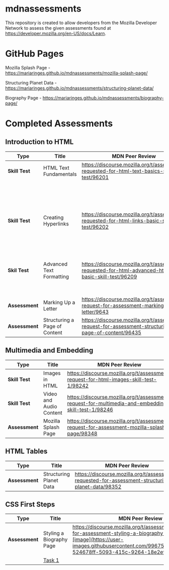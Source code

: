 # mdnassessments

This repository is created to allow developers from the Mozilla Developer Network to assess the given assessments found at https://developer.mozilla.org/en-US/docs/Learn.

# GitHub Pages
Mozilla Splash Page - https://mariaringes.github.io/mdnassessments/mozilla-splash-page/

Structuring Planet Data - https://mariaringes.github.io/mdnassessments/structuring-planet-data/

Biography Page - https://mariaringes.github.io/mdnassessments/biography-page/

# Completed Assessments

## Introduction to HTML
| Type       	| Title                         	| MDN Peer Review                                                                                         	| Code                                                                  	|
|------------	|-------------------------------	|---------------------------------------------------------------------------------------------------------	|-----------------------------------------------------------------------	|
| **Skill Test** 	| HTML Text Fundamentals        	| https://discourse.mozilla.org/t/assessment-requested-for-html-text-basics-skill-test/96201              	| [Task 1](https://jsfiddle.net/maria_ringes/r3o7waxu/17/)                         	|
|            	|                               	|                                                                                                         	| [Task 2](https://jsfiddle.net/maria_ringes/8Ltrz9v6/12/)                       	|
|            	|                               	|                                                                                                         	| [Task 3](https://jsfiddle.net/maria_ringes/wksc54fg/8/)                         	|
| **Skill Test** 	| Creating Hyperlinks           	| https://discourse.mozilla.org/t/assessment-requested-for-html-links-basic-skill-test/96202              	| [Task 1](https://jsfiddle.net/maria_ringes/eus5ftaj/7/)                         	|
|            	|                               	|                                                                                                         	| [Task 2](https://jsfiddle.net/maria_ringes/gvm9Lur4/14/)                       	|
|            	|                               	|                                                                                                         	| [Task 3](https://jsfiddle.net/maria_ringes/28dzg7hc/5/)                         	|
| **Skil Test**  	| Advanced Text Formatting      	| https://discourse.mozilla.org/t/assessment-requested-for-html-advanced-html-text-basic-skill-test/96209 	| [Task 1](https://jsfiddle.net/maria_ringes/80ftvh2y/4/)                         	|
|            	|                               	|                                                                                                         	| [Task 2](https://jsfiddle.net/maria_ringes/9xrjg07L/5/)                         	|
| **Assessment** 	| Marking Up a Letter            	| https://discourse.mozilla.org/t/assessment-request-for-assessment-marking-up-a-letter/9643              	| [Task 1](https://jsfiddle.net/maria_ringes/s70uwxyv/90/)     
| **Assessment** 	| Structuring a Page of Content 	| https://discourse.mozilla.org/t/assessment-request-for-assessment-structuring-a-page-of-content/96435   	| [Task 1](https://jsfiddle.net/maria_ringes/zk4v2q5n/13/)                        	|

## Multimedia and Embedding
| Type       	| Title                         	| MDN Peer Review                                                                                         	| Code                                                                  	|
|------------	|-------------------------------	|---------------------------------------------------------------------------------------------------------	|-----------------------------------------------------------------------	|
| **Skill Test** 	| Images in HTML                	| https://discourse.mozilla.org/t/assessment-request-for-html-images-skill-test-1/98242                   	| [Task 1](https://jsfiddle.net/maria_ringes/quamw51v/12/)                        	|
| **Skill Test** 	| Video and Audio Content       	| https://discourse.mozilla.org/t/assessment-request-for-multimedia-and-embedding-skill-test-1/98246      	| [Task 1](https://jsfiddle.net/maria_ringes/5b2u1sjr/41/)                        	|
| **Assessment** 	| Mozilla Splash Page           	| https://discourse.mozilla.org/t/assessment-request-for-assessment-mozilla-splash-page/98348             	| [Task 1](https://mariaringes.github.io/mdnassessments/mozilla-splash-page/)     	|

## HTML Tables

| Type       	| Title                         	| MDN Peer Review                                                                                         	| Code                                                                  	|
|------------	|-------------------------------	|---------------------------------------------------------------------------------------------------------	|-----------------------------------------------------------------------	|
| **Assessment** 	| Structuring Planet Data       	| https://discourse.mozilla.org/t/assessment-requested-for-assessment-structuring-planet-data/98352       	| [Task 1](https://mariaringes.github.io/mdnassessments/structuring-planet-data/) 	|

## CSS First Steps

| Type       	| Title                         	| MDN Peer Review                                                                                         	| Code                                                                  	|
|------------	|-------------------------------	|---------------------------------------------------------------------------------------------------------	|-----------------------------------------------------------------------	|
| **Assessment** 	| Styling a Biography Page       	| https://discourse.mozilla.org/t/assessment-requested-for-assessment-styling-a-biography-page/99072![image](https://user-images.githubusercontent.com/99675872/176475199-524678ff-5093-415c-9264-18e2ef93494a.png)
       	| [Task 1](https://mariaringes.github.io/mdnassessments/biography-page/) 	|

